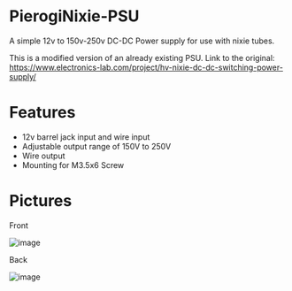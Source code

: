 # PierogiNixie-PSU
A simple 12v to 150v-250v DC-DC Power supply for use with nixie tubes.

This is a modified version of an already existing PSU. Link to the original: https://www.electronics-lab.com/project/hv-nixie-dc-dc-switching-power-supply/

# Features
- 12v barrel jack input and wire input
- Adjustable output range of 150V to 250V
- Wire output
- Mounting for M3.5x6 Screw

# Pictures

Front

![image](https://github.com/SonOfCheevap/PierogiNixie-PSU/assets/108093325/c92cdf01-d099-4f21-831a-a926876746e8)

Back

![image](https://github.com/SonOfCheevap/PierogiNixie-PSU/assets/108093325/3fcba51b-46ca-49fc-936d-60c4e1a426bc)
